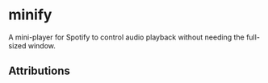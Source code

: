 # minify
A mini-player for Spotify to control audio playback without needing the full-sized window.

## Attributions
